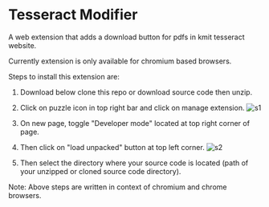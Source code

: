 # Tesseract Modifier
A web extension that adds a download button for pdfs in kmit tesseract website.

Currently extension is only available for chromium based browsers.

Steps to install this extension are:

1. Download below  clone this repo or download source code  then unzip.
2. Click on puzzle icon in top right bar and click on manage extension.
![s1](https://github.com/brohithkr/tesseract-modifier/assets/71490015/76ce7473-c046-48af-914c-b5efa18e05cf)

3. On new page, toggle "Developer mode" located at top right corner of page.
4. Then click on "load unpacked" button at top left corner.
![s2](https://github.com/brohithkr/tesseract-modifier/assets/71490015/61af0461-ad7f-4617-8de4-b4f38ab9c79e)

5. Then select the directory where your source code is located (path of your unzipped or cloned source code directory). 

Note: Above steps are written in context of chromium and chrome browsers.
